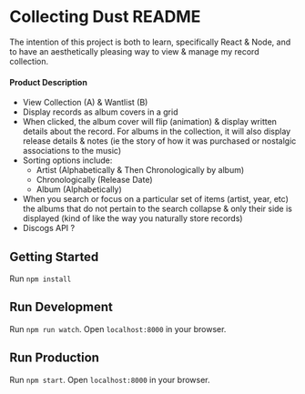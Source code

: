 # Collecting Dust README

The intention of this project is both to learn, specifically React & Node, and to have an aesthetically pleasing way to view & manage my record collection.

#### Product Description

* View Collection (A) & Wantlist (B)
* Display records as album covers in a grid
* When clicked, the album cover will flip (animation) & display written details about the record. For albums in the collection, it will also display release details & notes (ie the story of how it was purchased or nostalgic associations to the music)
* Sorting options include:
	* Artist (Alphabetically & Then Chronologically by album)
	* Chronologically (Release Date)
	* Album (Alphabetically)
* When you search or focus on a particular set of items (artist, year, etc) the albums that do not pertain to the search collapse & only their side is displayed (kind of like the way you naturally store records)
* Discogs API ?

## Getting Started

Run `npm install`

## Run Development

Run `npm run watch`.
Open `localhost:8000` in your browser.

## Run Production

Run `npm start`.
Open `localhost:8000` in your browser.
